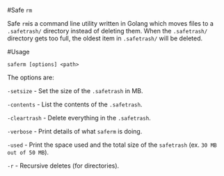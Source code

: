 #Safe `rm`

Safe `rm`is a command line utility written in Golang which moves files to a `.safetrash/` directory instead of deleting them. When the `.safetrash/` directory gets too full, the oldest item in `.safetrash/` will be deleted.

#Usage

`saferm [options] <path>`

The options are:

`-setsize` - Set the size of the `.safetrash` in MB.

`-contents` - List the contents of the `.safetrash`.

`-cleartrash` - Delete everything in the `.safetrash`.

`-verbose` - Print details of what `saferm` is doing.

`-used` - Print the space used and the total size of the `safetrash` (ex. `30 MB out of 50 MB`).

`-r` - Recursive deletes (for directories).
